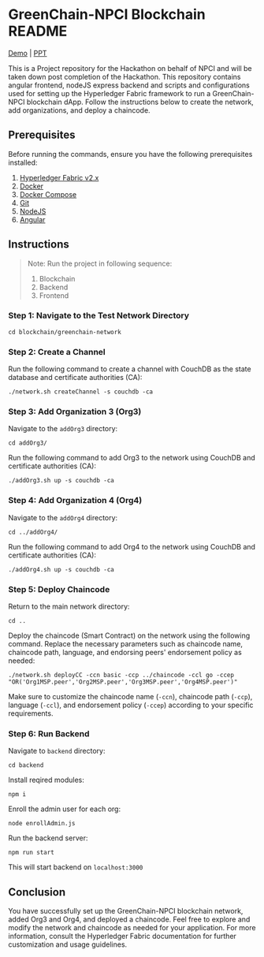 # GreenChain-NPCI Blockchain README

[Demo](demo/Green%20Chain%20by%20NPCI%20Demo.mp4) | [PPT](demo/Green%20chain.pdf)

This is a Project repository for the Hackathon on behalf of NPCI and will be taken down post completion of the Hackathon. This repository contains angular frontend, nodeJS express backend and scripts and configurations used for setting up the Hyperledger Fabric framework to run a GreenChain-NPCI blockchain dApp. Follow the instructions below to create the network, add organizations, and deploy a chaincode.

## Prerequisites

Before running the commands, ensure you have the following prerequisites installed:

1. [Hyperledger Fabric v2.x](https://hyperledger-fabric.readthedocs.io/en/latest/install.html)
2. [Docker](https://docs.docker.com/get-docker/)
3. [Docker Compose](https://docs.docker.com/compose/install/)
4. [Git](https://git-scm.com/downloads)
5. [NodeJS]()
6. [Angular]()

## Instructions

> Note: Run the project in following sequence:
>
> 1. Blockchain
> 2. Backend
> 3. Frontend

### Step 1: Navigate to the Test Network Directory

```
cd blockchain/greenchain-network
```

### Step 2: Create a Channel

Run the following command to create a channel with CouchDB as the state database and certificate authorities (CA):

```
./network.sh createChannel -s couchdb -ca
```

### Step 3: Add Organization 3 (Org3)

Navigate to the `addOrg3` directory:

```
cd addOrg3/
```

Run the following command to add Org3 to the network using CouchDB and certificate authorities (CA):

```
./addOrg3.sh up -s couchdb -ca
```

### Step 4: Add Organization 4 (Org4)

Navigate to the `addOrg4` directory:

```
cd ../addOrg4/
```

Run the following command to add Org4 to the network using CouchDB and certificate authorities (CA):

```
./addOrg4.sh up -s couchdb -ca
```

### Step 5: Deploy Chaincode

Return to the main network directory:

```
cd ..
```

Deploy the chaincode (Smart Contract) on the network using the following command. Replace the necessary parameters such as chaincode name, chaincode path, language, and endorsing peers' endorsement policy as needed:

```
./network.sh deployCC -ccn basic -ccp ../chaincode -ccl go -ccep "OR('Org1MSP.peer','Org2MSP.peer','Org3MSP.peer','Org4MSP.peer')"
```

Make sure to customize the chaincode name (`-ccn`), chaincode path (`-ccp`), language (`-ccl`), and endorsement policy (`-ccep`) according to your specific requirements.

### Step 6: Run Backend

Navigate to `backend` directory:

```
cd backend
```

Install reqired modules:

```
npm i
```

Enroll the admin user for each org:

```
node enrollAdmin.js
```

Run the backend server:

```
npm run start
```

This will start backend on `localhost:3000`

## Conclusion

You have successfully set up the GreenChain-NPCI blockchain network, added Org3 and Org4, and deployed a chaincode. Feel free to explore and modify the network and chaincode as needed for your application. For more information, consult the Hyperledger Fabric documentation for further customization and usage guidelines.
